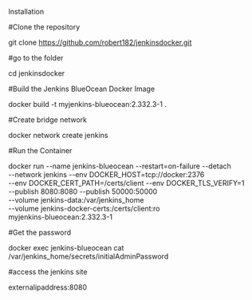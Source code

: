 Installation

#Clone the repository

git clone https://github.com/robert182/jenkinsdocker.git

#go to the folder

cd jenkinsdocker

#Build the Jenkins BlueOcean Docker Image

docker build -t myjenkins-blueocean:2.332.3-1 .

#Create bridge network

docker network create jenkins

#Run the Container

docker run --name jenkins-blueocean --restart=on-failure --detach \
  --network jenkins --env DOCKER_HOST=tcp://docker:2376 \
  --env DOCKER_CERT_PATH=/certs/client --env DOCKER_TLS_VERIFY=1 \
  --publish 8080:8080 --publish 50000:50000 \
  --volume jenkins-data:/var/jenkins_home \
  --volume jenkins-docker-certs:/certs/client:ro \
  myjenkins-blueocean:2.332.3-1

#Get the password

docker exec jenkins-blueocean cat /var/jenkins_home/secrets/initialAdminPassword

#access the jenkins site

externalipaddress:8080

